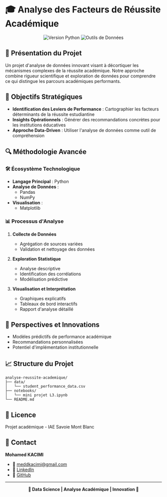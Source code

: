 # 🎓 Analyse des Facteurs de Réussite Académique

<div align="center">
  <img src="https://img.shields.io/badge/Python-3.8%2B-blue" alt="Version Python">
  <img src="https://img.shields.io/badge/Data%20Analysis-Pandas-orange" alt="Outils de Données">
</div>

## 📌 Présentation du Projet

Un projet d'analyse de données innovant visant à décortiquer les mécanismes complexes de la réussite académique. Notre approche combine rigueur scientifique et exploration de données pour comprendre ce qui distingue les parcours académiques performants.

## 🎯 Objectifs Stratégiques

- **Identification des Leviers de Performance** : Cartographier les facteurs déterminants de la réussite estudiantine
- **Insights Opérationnels** : Générer des recommandations concrètes pour les institutions éducatives
- **Approche Data-Driven** : Utiliser l'analyse de données comme outil de compréhension

## 🔍 Méthodologie Avancée

### 🛠 Écosystème Technologique
- **Langage Principal** : Python
- **Analyse de Données** : 
  - Pandas
  - NumPy
- **Visualisation** : 
  - Matplotlib


### 📊 Processus d'Analyse
1. **Collecte de Données**
   - Agrégation de sources variées
   - Validation et nettoyage des données

2. **Exploration Statistique**
   - Analyse descriptive
   - Identification des corrélations
   - Modélisation prédictive

3. **Visualisation et Interprétation**
   - Graphiques explicatifs
   - Tableaux de bord interactifs
   - Rapport d'analyse détaillé

## 🚀 Perspectives et Innovations

- Modèles prédictifs de performance académique
- Recommandations personnalisées
- Potentiel d'implémentation institutionnelle

## 📈 Structure du Projet

```
analyse-reussite-academique/
├── data/
│   └── student_performance_data.csv
├── notebooks/
│   └── mini projet L3.ipynb
└── README.md
```

## 📜 Licence

Projet académique - IAE Savoie Mont Blanc

## 👤 Contact

**Mohamed KACIMI**
- 📧 meddkacimi@gmail.com
- 🔗 [LinkedIn](https://www.linkedin.com/in/mohamed-kacimi/)
- 🐙 [GitHub](https://github.com/medkacimi)

---

<div align="center">
  <strong>🌟 Data Science | Analyse Académique | Innovation 🌟</strong>
</div>
